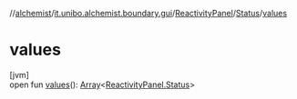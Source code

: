 //[alchemist](../../../../index.md)/[it.unibo.alchemist.boundary.gui](../../index.md)/[ReactivityPanel](../index.md)/[Status](index.md)/[values](values.md)

# values

[jvm]\
open fun [values](values.md)(): [Array](https://kotlinlang.org/api/latest/jvm/stdlib/kotlin/-array/index.html)<[ReactivityPanel.Status](index.md)>
